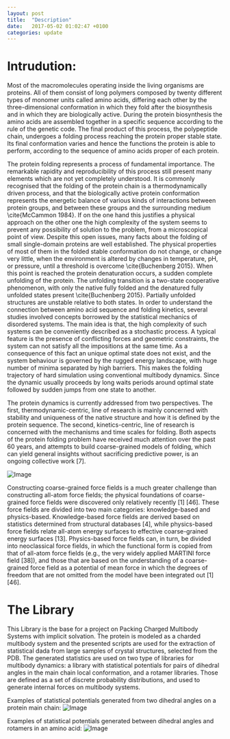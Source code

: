 ```yaml
---
layout: post
title:  "Description"
date:   2017-05-02 01:02:47 +0100
categories: update
---
```


<script src="https://cdnjs.cloudflare.com/ajax/libs/mathjax/2.7.0/MathJax.js?config=TeX-AMS-MML_HTMLorMML" type="text/javascript"></script>

# Intrudution:


Most of the macromolecules operating inside the living organisms are proteins. All of them consist of long polymers composed by twenty different types of monomer units called amino acids, differing each other by the three-dimensional conformation in which they fold after the biosynthesis and in which they are biologically active. During the protein biosynthesis the amino acids are assembled together in a specific sequence according to the rule of the genetic code. The final product of this process, the polypeptide chain, undergoes a folding process reaching the protein proper stable state.
Its final conformation varies and hence the functions the protein is able to perform, according to the sequence of amino acids proper of each protein.

The protein folding represents a process of fundamental importance. The remarkable rapidity and reproducibility of this process still present many elements which are not yet completely understood. It is commonly recognised that the folding of the protein chain is a thermodynamically driven process, and that the biologically active protein conformation represents the energetic balance of various kinds of interactions between protein groups, and between these groups and the surrounding medium \cite{McCammon 1984}. If on the one hand this justifies a physical approach on the other one the high complexity of the system seems to prevent any possibility of solution to the problem, from a microscopical point of view. Despite this open issues, many facts about the folding of small single-domain proteins are well established. The physical properties of most of them in the folded stable conformation do not change, or change very little, when the environment is altered by changes in temperature, pH, or pressure, until a threshold is overcome \cite{Buchenberg 2015}. When this point is reached the protein denaturation occurs, a sudden complete unfolding of the protein. The unfolding transition is a two-state cooperative phenomenon, with only the native fully folded and the denatured fully unfolded states present \cite{Buchenberg 2015}. Partially unfolded structures are unstable relative to both states. In order to understand the connection between amino acid sequence and folding kinetics, several studies involved concepts borrowed by the statistical mechanics of disordered systems. The main idea is that, the high complexity of such systems can be conveniently described as a stochastic process. A typical  feature is the presence of conflicting forces and geometric constraints, the system can not satisfy all the impositions at the same time. As a consequence of this fact an unique optimal state does not exist, and the system behaviour is governed by the rugged energy landscape, with huge number of minima separated by high barriers. This makes the folding trajectory of hard simulation using conventional multibody dynamics. Since the dynamic usually proceeds by long waits periods around optimal state followed by sudden jumps from one state to another.


The protein dynamics is currently addressed from two perspectives. The first,
thermodynamic-centric, line of research is mainly concerned with stability and
uniqueness of the native structure and how it is defined by the protein sequence.
The second, kinetics-centric, line of research is concerned with the mechanisms and
time scales for folding. Both aspects of the protein folding problem have received
much attention over the past 60 years, and attempts to build coarse-grained models
of folding, which can yield general insights without sacrificing predictive power, is
an ongoing collective work [7].

![Image](../../../images/image1_semwater.jpg)

Constructing coarse-grained force fields is a much greater challenge than constructing
all-atom force fields; the physical foundations of coarse-grained force fields
were discovered only relatively recently [1] [46]. These force fields are divided into
two main categories: knowledge-based and physics-based. Knowledge-based force
fields are derived based on statistics determined from structural databases [4], while
physics-based force fields relate all-atom energy surfaces to effective coarse-grained
energy surfaces [13]. Physics-based force fields can, in turn, be divided into neoclassical
force fields, in which the functional form is copied from that of all-atom force
fields (e.g., the very widely applied MARTINI force field [38]), and those that are
based on the understanding of a coarse-grained force field as a potential of mean
force in which the degrees of freedom that are not omitted from the model have
been integrated out [1][46].

# The Library

This Library is the base for a project on Packing Charged Multibody Systems with implicit
solvation. The protein is modeled as a charded multibody system and the presented scripts are used for the extraction of statistical dada from large
samples of crystal structures, selected from the PDB. The generated statistics are
used on  two type of libraries for multibody dynamics: a library with statistical
potentials for pairs of dihedral angles  in the main chain local conformation,  and a
rotamer libraries. Those are defined as a  set of discrete probability
distributions, and used to generate internal forces on multibody systems.

Examples of statistical potentials generated from two dihedral angles on a protein main chain:
![Image](../../../images/IAGE2.gif)

Examples of statistical potentials generated between dihedral angles and rotamers in an amino acid:
![Image](../../../images/IAGE1.gif)
